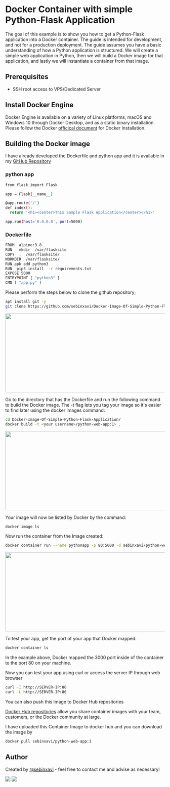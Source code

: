 # Docker Container with simple Python-Flask Application

The goal of this example is to show you how to get a Python-Flask application into a Docker container. The guide is intended for development, and not for a production deployment. The guide assumes you have a basic understanding of how a Python application is structured.
We will create a simple web application in Python, then we will build a Docker image for that application, and lastly we will instantiate a container from that image.

## Prerequisites
- SSH root access to VPS/Dedicated Server

## Install Docker Engine

Docker Engine is available on a variety of Linux platforms, macOS and Windows 10 through Docker Desktop, and as a static binary installation. Please follow the Docker [officical document](https://docs.docker.com/engine/install/)  for Docker Installation.

## Building the Docker image

I have already developed the Dockerfile and python app and it is available in my [GitHub Repository](https://github.com/sebinxavi/Docker-Image-Of-Simple-Python-Flask-Application/)

### python app

~~~sh
from flask import Flask

app = Flask(__name__)

@app.route('/')
def index():
  return '<h1><center>This Sample Flask Application</center></h1>'

app.run(host='0.0.0.0', port=5000)
~~~

### Dockerfile

~~~sh
FROM  alpine:3.8
RUN   mkdir  /var/flasksite
COPY  .  /var/flasksite/
WORKDIR  /var/flasksite/
RUN apk add python3
RUN  pip3 install  -r requirements.txt
EXPOSE 5000
ENTRYPOINT [ "python3" ]
CMD [ "app.py" ]
~~~

Please perform the steps below to clone the github repository;

~~~sh
apt install git -y
git clone https://github.com/sebinxavi/Docker-Image-Of-Simple-Python-Flask-Application
~~~ 

<p align="left">
  <img width="600" height="250" src="https://i.ibb.co/7CjLtGw/1.png">
</p>

Go to the directory that has the Dockerfile and run the following command to build the Docker image. The -t flag lets you tag your image so it's easier to find later using the docker images command:
~~~sh
cd Docker-Image-Of-Simple-Python-Flask-Application/
docker build -t <your username>/python-web-app:1> . 
~~~

<p align="left">
  <img width="600" height="250" src="https://i.ibb.co/WDvj4p8/2.png">
</p>


Your image will now be listed by Docker by the command:
~~~sh
docker image ls
~~~

Now run the container from the Image created:
~~~sh
docker container run --name pythonapp -p 80:5000 -d sebinxavi/python-web-app:1
~~~

<p align="left">
  <img width="600" height="250" src="https://i.ibb.co/MDhqMVX/3.png">
</p>

To test your app, get the port of your app that Docker mapped:
~~~sh
docker container ls
~~~

In the example above, Docker mapped the 3000 port inside of the container to the port 80 on your machine.

Now you can test your app using curl or access the server IP through web browser
~~~sh
curl -I http://SERVER-IP:80
curl -L http://SERVER-IP:80
~~~

You can also push this image to Docker Hub repositories

[Docker Hub repositories](https://docs.docker.com/docker-hub/repos/) allow you share container images with your team, customers, or the Docker community at large.

I have uploaded this Container Image to docker hub and you can download the image by

~~~sh
docker pull sebinxavi/python-web-app:1
~~~

## Author
Created by [@sebinxavi](https://www.linkedin.com/in/sebinxavi/) - feel free to contact me and advise as necessary!

<a href="mailto:sebin.xavi1@gmail.com"><img src="https://img.shields.io/badge/-sebin.xavi1@gmail.com-D14836?style=flat&logo=Gmail&logoColor=white"/></a>
<a href="https://www.linkedin.com/in/sebinxavi"><img src="https://img.shields.io/badge/-Linkedin-blue"/></a>
